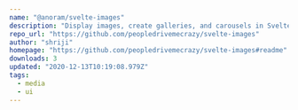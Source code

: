 ```yaml
---
name: "@anoram/svelte-images"
description: "Display images, create galleries, and carousels in Svelte applications."
repo_url: "https://github.com/peopledrivemecrazy/svelte-images"
author: "shriji"
homepage: "https://github.com/peopledrivemecrazy/svelte-images#readme"
downloads: 3
updated: "2020-12-13T10:19:08.979Z"
tags: 
  - media
  - ui
---
```

